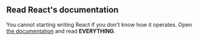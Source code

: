## Read React's documentation
You cannot starting writing React if you don't know how it operates. Open [the documentation](https://react.dev/learn) and read **EVERYTHING**.
